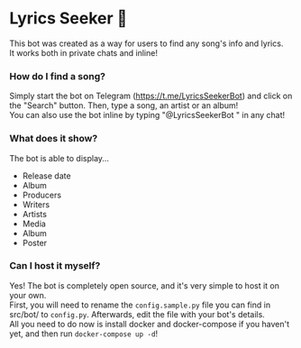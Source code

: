 # Lyrics Seeker 🎵
This bot was created as a way for users to find any song's info and lyrics.<br>
It works both in private chats and inline!


### How do I find a song?
Simply start the bot on Telegram (https://t.me/LyricsSeekerBot) and click on the "Search" button. Then, type a song, an artist or an album!<br>
You can also use the bot inline by typing "@LyricsSeekerBot <song>" in any chat!

### What does it show?
The bot is able to display...
- Release date
- Album
- Producers
- Writers
- Artists
- Media
- Album
- Poster

### Can I host it myself?
Yes! The bot is completely open source, and it's very simple to host it on your own.<br>
First, you will need to rename the `config.sample.py` file you can find in src/bot/ to `config.py`. Afterwards, edit the file with your bot's details.<br>
All you need to do now is install docker and docker-compose if you haven't yet, and then run `docker-compose up -d`!
